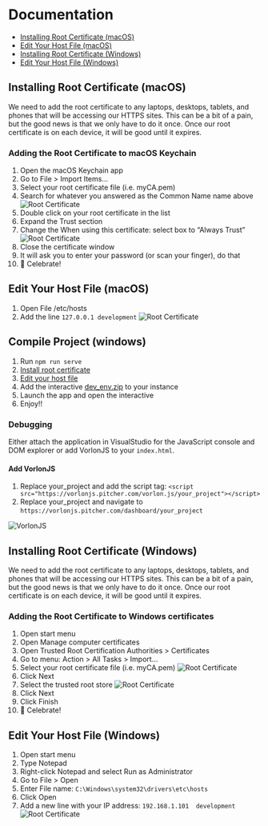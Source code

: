 # Documentation
- [Installing Root Certificate (macOS)](#installing-root-certificate-macos)
- [Edit Your Host File (macOS)](#edit-your-host-file-macos)
- [Installing Root Certificate (Windows)](#installing-root-certificate-windows)
- [Edit Your Host File (Windows)](#edit-your-host-file-windows)

## Installing Root Certificate (macOS)

We need to add the root certificate to any laptops, desktops, tablets, and phones that will be accessing our HTTPS sites. This can be a bit of a pain, but the good news is that we only have to do it once. Once our root certificate is on each device, it will be good until it expires.

### Adding the Root Certificate to macOS Keychain

1. Open the macOS Keychain app
1. Go to File > Import Items…
1. Select your root certificate file (i.e. myCA.pem)
1. Search for whatever you answered as the Common Name name above
![Root Certificate](assets/Screen-Shot-2017-07-21-at-8.44.48-PM-1540x1039.png)
1. Double click on your root certificate in the list
1. Expand the Trust section
1. Change the When using this certificate: select box to “Always Trust”
![Root Certificate](assets/Screen-Shot-2017-07-21-at-8.46.58-PM.png)
1. Close the certificate window
1. It will ask you to enter your password (or scan your finger), do that
1. 🎉 Celebrate!

## Edit Your Host File (macOS)

1. Open File /etc/hosts
1. Add the line `127.0.0.1 development`
![Root Certificate](assets/Screenshot%202020-04-23%20at%2016.44.02.png)

## Compile Project (windows)
1. Run `npm run serve`
1. [Install root certificate](#installing-root-certificate-windows) 
1. [Edit your host file](#edit-your-host-file-windows) 
1. Add the interactive [dev_env.zip](assets/dev_env.zip) to your instance
1. Launch the app and open the interactive
1. Enjoy!!

### Debugging

Either attach the application in VisualStudio for the JavaScript console and DOM explorer or add VorlonJS to your `index.html`.

#### Add VorlonJS

1. Replace your_project and add the script tag: `<script src="https://vorlonjs.pitcher.com/vorlon.js/your_project"></script>`
1. Replace your_project and navigate to `https://vorlonjs.pitcher.com/dashboard/your_project`

![VorlonJS](assets/Screenshot%202020-04-24%20at%2010.39.12.png)

## Installing Root Certificate (Windows)

We need to add the root certificate to any laptops, desktops, tablets, and phones that will be accessing our HTTPS sites. This can be a bit of a pain, but the good news is that we only have to do it once. Once our root certificate is on each device, it will be good until it expires.

### Adding the Root Certificate to Windows certificates

1. Open start menu
1. Open Manage computer certificates
1. Open Trusted Root Certification Authorities > Certificates
1. Go to menu: Action > All Tasks > Import…
1. Select your root certificate file (i.e. myCA.pem)
![Root Certificate](assets/Screenshot%202020-04-23%20at%2016.35.14.png)
1. Click Next
1. Select the trusted root store
![Root Certificate](assets/Screenshot%202020-04-23%20at%2016.35.52.png)
1. Click Next
1. Click Finish
1. 🎉 Celebrate!


## Edit Your Host File (Windows)

1. Open start menu
1. Type Notepad
1. Right-click Notepad and select Run as Administrator
1. Go to File > Open
1. Enter File name: `C:\Windows\system32\drivers\etc\hosts`
1. Click Open
1. Add a new line with your IP address: `192.168.1.101	development`
![Root Certificate](assets/Screenshot%202020-04-23%20at%2016.46.38.png)

